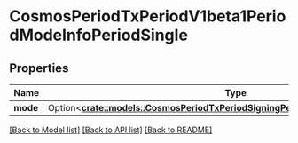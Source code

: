 # CosmosPeriodTxPeriodV1beta1PeriodModeInfoPeriodSingle

## Properties

Name | Type | Description | Notes
------------ | ------------- | ------------- | -------------
**mode** | Option<[**crate::models::CosmosPeriodTxPeriodSigningPeriodV1beta1PeriodSignMode**](cosmos.tx.signing.v1beta1.SignMode.md)> |  | [optional]

[[Back to Model list]](../README.md#documentation-for-models) [[Back to API list]](../README.md#documentation-for-api-endpoints) [[Back to README]](../README.md)


